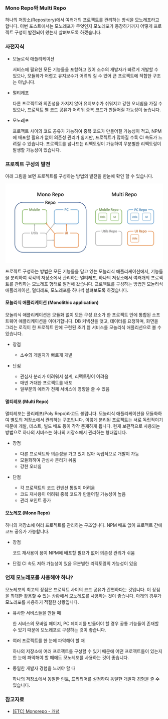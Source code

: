 ### Mono Repo와 Multi Repo

하나의 저장소(Repository)에서 여러개의 프로젝트를 관리하는 방식을 모노레포라고 합니다. 이번 포스트에서는 모노레포가 무엇인지 모노레포가 등장하기까지 어떻게 프로젝트 구성이 발전되어 왔는지 살펴보도록 하겠습니다.

### 사전지식

- 모놀로식 애플리케이션

  서비스에 필요한 모든 기능들을 포함하고 있어 소수의 개발자가 빠르게 개발할 수 있으나, 모듈화가 어렵고 유지보수가 어려워 질 수 있어 큰 프로젝트에 적합한 구조는 아닙니다.

- 멀티레포

  다른 프로젝트와 의존성을 가지지 않아 유지보수가 쉬워지고 강한 오너쉽을 가질 수 있으나, 프로젝트 별 코드 공유가 어려워 중복 코드가 만들어질 가능성이 높습니다.

- 모노레포

  프로젝트 사이의 코드 공유가 가능하여 중복 코드가 만들어질 가능성이 적고, NPM에 배포할 필요가 없어 의존성 관리가 쉽지만, 프로젝트가 많아질 수록 CI 속도가 느려질 수 있습니다. 프로젝트를 넘나드는 리팩토링이 가능하여 무분별한 리팩토링이 발생할 가능성이 있습니다.

### 프로젝트 구성의 발전

아래 그림을 보면 프로젝트를 구성하는 방법의 발전을 한눈에 확인 할 수 있습니다.

![](./monorepo.webp)

프로젝트 구성하는 방법은 모든 기능들을 담고 있는 모놀리식 애플리케이션에서, 기능들을 분리하여 각각의 저장소에서 관리하는 멀티레포, 하나의 저장소에서 여러개의 프로젝트를 관리하는 모노레포 형태로 발전해 갔습니다. 프로젝트를 구성하는 방법인 모놀리식 애플리케이션, 멀티레포, 모노레포를 하나씩 살펴보도록 하겠습니다.

#### 모놀리식 애플리케이션 (Monolithic application)

모놀리식 애플리케이션은 모듈화 없이 모든 구성 요소가 한 프로젝트 안에 통합된 소프트웨어 애플리케이션을 이야기합니다. DB 커넥션을 맺고, 데이터를 요청하며, 화면을 그리는 로직이 한 프로젝트 안에 구현된 초기 웹 서비스를 모놀리식 애플리션으로 볼 수 있습니다.

- 장점

  - 소수의 개발자가 빠르게 개발

- 단점

  - 관심사 분리가 어려워서 설계, 리팩토링이 어려움
  - 매번 거대한 프로젝트를 배포
  - 일부분의 에러가 전체 서비스에 영향을 줄 수 있음

#### 멀티레포 (Multi Repo)

멀티레포는 폴리레포(Poly Repo)라고도 불립니다. 모놀리식 애플리케이션을 모듈화하여 별도의 저장소에서 관리하는 구조입니다. 이렇게 분리된 프로젝트는 서로 독립적이기 때문에 개발, 테스트, 빌드 배포 등이 각각 존재하게 됩니다. 현재 보편적으로 사용되는 방법으로 하나의 서비스는 하나의 저장소에서 관리하는 형태입니다.

- 장점

  - 다른 프로젝트와 의존성을 가고 있지 않아 독립적으로 개발이 가능
  - 모듈화하여 관심사 분리가 쉬움
  - 강한 오너쉽

- 단점

  - 각 프로젝트의 코드 컨벤션 통일이 어려움
  - 코드 재사용이 어려워 중복 코드가 만들어질 가능성이 높음
  - 관리 포인트 증가

#### 모노레포 (Mono Repo)

하나의 저장소에 여러 프로젝트를 관리하는 구조입니다. NPM 배포 없이 프로젝트 간에 코드 공유가 가능합니다.

- 장점

  코드 재사용이 용이
  NPM에 배포할 필요가 없어 의존성 관리가 쉬움

- 단점
  CI 속도 저하 가능성이 있음
  무분별한 리펙토링의 가능성이 있음

### 언제 모노레포를 사용해야 하나?

모노레포의 최고의 장점은 프로젝트 사이의 코드 공유가 간편하다는 것입니다. 이 장점을 최대한 활용할 수 있는 상황에서 모노레포를 사용하는 것이 좋습니다. 아래의 경우가 모노레포를 사용하기 적절한 상황입니다.

- 유사한 서비스들을 만들 때

  한 서비스의 모바일 페이지, PC 페이지를 만들어야 할 경우 공통 기능들이 존재할 수 있기 때문에 모노레포로 구성하는 것이 좋습니다.

- 여러 프로젝트를 한 눈에 파악해야 할 때

  하나의 저장소에 여러 프로젝트를 구성할 수 있기 때문에 어떤 프로젝트들이 있는지 한 눈에 파악해야 할 때에도 모노레포를 사용하는 것이 좋습니다.

- 동일한 개발자 경험을 느껴야 할 때

  하나의 저장소에서 동일한 린트, 프리티어를 설정하여 동일한 개발자 경험을 줄 수 있습니다.

### 참고자료

- [[ETC] Monorepo - 개념](https://beomy.github.io/tech/etc/monorepo-concept/)
